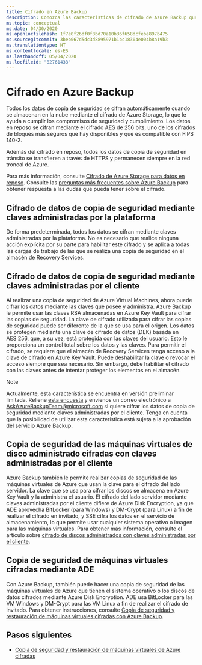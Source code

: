 ```yaml
---
title: Cifrado en Azure Backup
description: Conozca las características de cifrado de Azure Backup que le ayudan a proteger los datos de copia de seguridad y a satisfacer las necesidades de seguridad de su negocio.
ms.topic: conceptual
ms.date: 04/30/2020
ms.openlocfilehash: 1f7e0f26df0f8bd70a10b36f658dcfebe897b475
ms.sourcegitcommit: 3beb067d5dc3d8895971b1bc18304e004b8a19b3
ms.translationtype: HT
ms.contentlocale: es-ES
ms.lasthandoff: 05/04/2020
ms.locfileid: "82761433"
---
```

# <a name="encryption-in-azure-backup"></a>Cifrado en Azure Backup

Todos los datos de copia de seguridad se cifran automáticamente cuando se almacenan en la nube mediante el cifrado de Azure Storage, lo que le ayuda a cumplir los compromisos de seguridad y cumplimiento. Los datos en reposo se cifran mediante el cifrado AES de 256 bits, uno de los cifrados de bloques más seguros que hay disponibles y que es compatible con FIPS 140-2.

Además del cifrado en reposo, todos los datos de copia de seguridad en tránsito se transfieren a través de HTTPS y permanecen siempre en la red troncal de Azure.

Para más información, consulte [Cifrado de Azure Storage para datos en reposo](https://docs.microsoft.com/azure/storage/common/storage-service-encryption). Consulte las [preguntas más frecuentes sobre Azure Backup](https://docs.microsoft.com/azure/backup/backup-azure-backup-faq#encryption) para obtener respuesta a las dudas que pueda tener sobre el cifrado.

## <a name="encryption-of-backup-data-using-platform-managed-keys"></a>Cifrado de datos de copia de seguridad mediante claves administradas por la plataforma

De forma predeterminada, todos los datos se cifran mediante claves administradas por la plataforma. No es necesario que realice ninguna acción explícita por su parte para habilitar este cifrado y se aplica a todas las cargas de trabajo de las que se realiza una copia de seguridad en el almacén de Recovery Services.

## <a name="encryption-of-backup-data-using-customer-managed-keys"></a>Cifrado de datos de copia de seguridad mediante claves administradas por el cliente

Al realizar una copia de seguridad de Azure Virtual Machines, ahora puede cifrar los datos mediante las claves que posee y administra. Azure Backup le permite usar las claves RSA almacenadas en Azure Key Vault para cifrar las copias de seguridad. La clave de cifrado utilizada para cifrar las copias de seguridad puede ser diferente de la que se usa para el origen. Los datos se protegen mediante una clave de cifrado de datos (DEK) basada en AES 256, que, a su vez, está protegida con las claves del usuario. Esto le proporciona un control total sobre los datos y las claves. Para permitir el cifrado, se requiere que el almacén de Recovery Services tenga acceso a la clave de cifrado en Azure Key Vault. Puede deshabilitar la clave o revocar el acceso siempre que sea necesario. Sin embargo, debe habilitar el cifrado con las claves antes de intentar proteger los elementos en el almacén.

>[!NOTE]
>Actualmente, esta característica se encuentra en versión preliminar limitada. Rellene [esta encuesta](https://forms.microsoft.com/Pages/ResponsePage.aspx?id=v4j5cvGGr0GRqy180BHbR0H3_nezt2RNkpBCUTbWEapURE9TTDRIUEUyNFhNT1lZS1BNVDdZVllHWi4u) y envíenos un correo electrónico a AskAzureBackupTeam@microsoft.com si quiere cifrar los datos de copia de seguridad mediante claves administradas por el cliente. Tenga en cuenta que la posibilidad de utilizar esta característica está sujeta a la aprobación del servicio Azure Backup.

## <a name="backup-of-managed-disk-vms-encrypted-using-customer-managed-keys"></a>Copia de seguridad de las máquinas virtuales de disco administrado cifradas con claves administradas por el cliente

Azure Backup también le permite realizar copias de seguridad de las máquinas virtuales de Azure que usan la clave para el cifrado del lado servidor. La clave que se usa para cifrar los discos se almacena en Azure Key Vault y la administra el usuario. El cifrado del lado servidor mediante claves administradas por el cliente difiere de Azure Disk Encryption, ya que ADE aprovecha BitLocker (para Windows) y DM-Crypt (para Linux) a fin de realizar el cifrado en invitado, y SSE cifra los datos en el servicio de almacenamiento, lo que permite usar cualquier sistema operativo o imagen para las máquinas virtuales. Para obtener más información, consulte el artículo sobre [cifrado de discos administrados con claves administradas por el cliente](https://docs.microsoft.com/azure/virtual-machines/windows/disk-encryption#customer-managed-keys).

## <a name="backup-of-vms-encrypted-using-ade"></a>Copia de seguridad de máquinas virtuales cifradas mediante ADE

Con Azure Backup, también puede hacer una copia de seguridad de las máquinas virtuales de Azure que tienen el sistema operativo o los discos de datos cifrados mediante Azure Disk Encryption. ADE usa BitLocker para las VM Windows y DM-Crypt para las VM Linux a fin de realizar el cifrado de invitado. Para obtener instrucciones, consulte [Copia de seguridad y restauración de máquinas virtuales cifradas con Azure Backup](https://docs.microsoft.com/azure/backup/backup-azure-vms-encryption).

## <a name="next-steps"></a>Pasos siguientes

- [Copia de seguridad y restauración de máquinas virtuales de Azure cifradas](backup-azure-vms-encryption.md)
